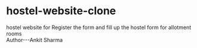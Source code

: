 # hostel-website-clone
hostel website for Register the form and fill up the hostel form for allotment rooms </br> Author---Ankit  Sharma
